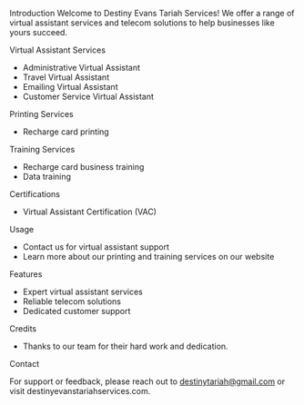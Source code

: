Introduction
Welcome to Destiny Evans Tariah Services! We offer a range of virtual assistant services and telecom solutions to help businesses like yours succeed.

Virtual Assistant Services

- Administrative Virtual Assistant
- Travel Virtual Assistant
- Emailing Virtual Assistant
- Customer Service Virtual Assistant

Printing Services

- Recharge card printing

Training Services

- Recharge card business training
- Data training

Certifications

- Virtual Assistant Certification (VAC)

Usage

- Contact us for virtual assistant support
- Learn more about our printing and training services on our website

Features

- Expert virtual assistant services
- Reliable telecom solutions
- Dedicated customer support

Credits

- Thanks to our team for their hard work and dedication.

Contact

For support or feedback, please reach out to destinytariah@gmail.com or visit destinyevanstariahservices.com.
